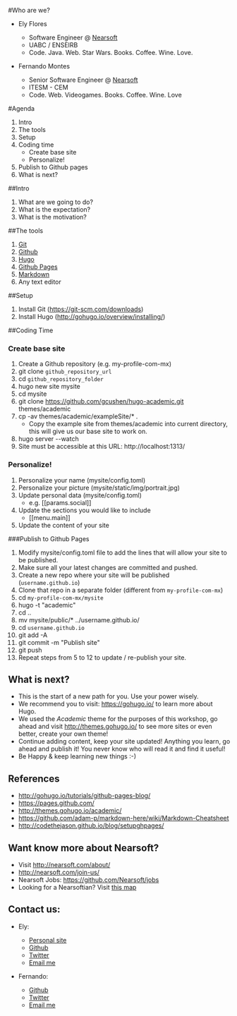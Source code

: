 #Who are we?

* Ely Flores
    * Software Engineer @ [Nearsoft](http://nearsoft.com/)
    * UABC / ENSEIRB
    * Code. Java. Web. Star Wars. Books. Coffee. Wine. Love.

* Fernando Montes
    * Senior Software Engineer @ [Nearsoft](http://nearsoft.com/)
    * ITESM - CEM
    * Code. Web. Videogames. Books. Coffee. Wine. Love

#Agenda
1. Intro
2. The tools
3. Setup
4. Coding time
    * Create base site
    * Personalize!
5. Publish to Github pages
6. What is next?
    

##Intro
1. What are we going to do?
2. What is the expectation?
3. What is the motivation?


##The tools
1. [Git](https://git-scm.com/)
2. [Github](https://github.com/)
3. [Hugo](http://gohugo.io/)
4. [Github Pages](https://pages.github.com/)
5. [Markdown](https://guides.github.com/features/mastering-markdown/)
6. Any text editor


##Setup
1. Install Git (https://git-scm.com/downloads)
2. Install Hugo (http://gohugo.io/overview/installing/)


##Coding Time
### Create base site
1. Create a Github repository (e.g. my-profile-com-mx)
2. git clone `github_repository_url`
3. cd `github_repository_folder`
4. hugo new site mysite 
5. cd mysite
6. git clone https://github.com/gcushen/hugo-academic.git themes/academic
7. cp -av themes/academic/exampleSite/* .
    * Copy the example site from themes/academic into current directory, this will give us our base site to work on.
8. hugo server --watch
9. Site must be accessible at this URL: http://localhost:1313/

### Personalize!
1. Personalize your name (mysite/config.toml)
2. Personalize your picture (mysite/static/img/portrait.jpg)
3. Update personal data (mysite/config.toml)
    * e.g. [[params.social]]
4. Update the sections you would like to include
    * [[menu.main]]
5. Update the content of your site

###Publish to Github Pages

1. Modify mysite/config.toml file to add the lines that will allow your site to be published.
2. Make sure all your latest changes are committed and pushed.
3. Create a new repo where your site will be published (`username.github.io`)
4. Clone that repo in a separate folder (different from `my-profile-com-mx`)
5. cd `my-profile-com-mx/mysite`
6. hugo -t "academic"
7. cd ..
8. mv mysite/public/* ../username.github.io/
9. cd `username.github.io`
10. git add -A
11. git commit -m "Publish site"
12. git push
13. Repeat steps from 5 to 12 to update / re-publish your site. 

## What is next?

* This is the start of a new path for you. Use your power wisely. 
* We recommend you to visit: https://gohugo.io/ to learn more about Hugo. 
* We used the _Academic_ theme for the purposes of this workshop, go ahead
 and visit http://themes.gohugo.io/ to see more sites or even better, create your own theme!
* Continue adding content, keep your site updated! Anything you learn, 
go ahead and publish it! You never know who will read it and find it useful!
* Be Happy & keep learning new things :-)

## References
* http://gohugo.io/tutorials/github-pages-blog/
* https://pages.github.com/
* http://themes.gohugo.io/academic/
* https://github.com/adam-p/markdown-here/wiki/Markdown-Cheatsheet
* http://codethejason.github.io/blog/setupghpages/

## Want know more about Nearsoft?

* Visit http://nearsoft.com/about/
* http://nearsoft.com/join-us/
* Nearsoft Jobs: https://github.com/Nearsoft/jobs
* Looking for a Nearsoftian? Visit [this map](https://www.google.com/maps/d/u/0/viewer?mid=163yqvS6x2ZPFca0FJyMCwrVlnKY)

## Contact us:

* Ely:
    * [Personal site](http://lapetiteensenadoise.com)
    * [Github](https://github.com/elifloresch)
    * [Twitter](https://twitter.com/elysauriax)
    * [Email me](eflores@nearsoft.com)
    
* Fernando:
    * [Github](https://github.com/ferzerkerx)
    * [Twitter](https://twitter.com/ferzerkerx)
    * [Email me](fmontes@nearsoft.com)
